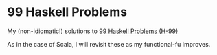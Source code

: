 # 99 Haskell Problems
My (non-idiomatic!) solutions to <a href="https://wiki.haskell.org/H-99:_Ninety-Nine_Haskell_Problems">99 Haskell Problems
(H-99)</a>

As in the case of Scala, I will revisit these as my
functional-fu improves.
